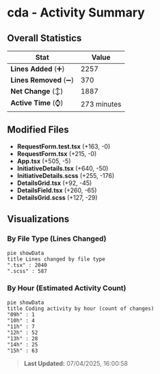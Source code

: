 # cda - Activity Summary 

## Overall Statistics

| Stat                   | Value                                                             |
| ---------------------- | ----------------------------------------------------------------- |
| **Lines Added** (➕)   | 2257                                          |
| **Lines Removed** (➖) | 370                                        |
| **Net Change** (↕)    | 1887                |
| **Active Time** (⌚)   | 273 minutes |


## Modified Files
- **RequestForm.test.tsx** (+163, -0)
- **RequestForm.tsx** (+215, -0)
- **App.tsx** (+505, -5)
- **InitiativeDetails.tsx** (+640, -50)
- **InitiativeDetails.scss** (+255, -176)
- **DetailsGrid.tsx** (+92, -45)
- **DetailsField.tsx** (+260, -65)
- **DetailsGrid.scss** (+127, -29)

## Visualizations

### By File Type (Lines Changed)

```mermaid
pie showData
title Lines changed by file type
".tsx" : 2040
".scss" : 587
```

### By Hour (Estimated Activity Count)

```mermaid
pie showData
title Coding activity by hour (count of changes)
"09h" : 1
"10h" : 4
"11h" : 7
"12h" : 52
"13h" : 28
"14h" : 25
"15h" : 63
```


> **Last Updated:** 07/04/2025, 16:00:58